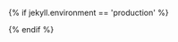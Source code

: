 {% if jekyll.environment == 'production' %}
<script async type="text/javascript">
  (function(i,s,o,g,r,a,m){i['GoogleAnalyticsObject']=r;i[r]=i[r]||function(){
   (i[r].q=i[r].q||[]).push(arguments)},i[r].l=1*new Date();a=s.createElement(o),
   m=s.getElementsByTagName(o)[0];a.async=1;a.src=g;m.parentNode.insertBefore(a,m)
   })(window,document,'script','https://www.google-analytics.com/analytics.js','ga');

  ga('create', 'UA-26440738-1', 'auto');
  ga('send', 'pageview');
</script>
{% endif %}
